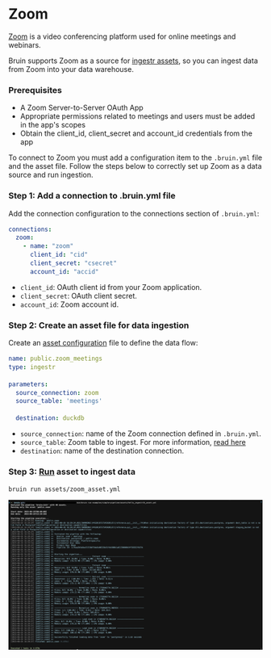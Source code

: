 # Zoom
[Zoom](https://zoom.us/) is a video conferencing platform used for online meetings and webinars.

Bruin supports Zoom as a source for [ingestr assets](/assets/ingestr), so you can ingest data from Zoom into your data warehouse.

### Prerequisites
- A Zoom Server-to-Server OAuth App
- Appropriate permissions related to meetings and users must be added in the app's scopes
- Obtain the client_id, client_secret and account_id credentials from the app

To connect to Zoom you must add a configuration item to the `.bruin.yml` file and the asset file.
Follow the steps below to correctly set up Zoom as a data source and run ingestion.

### Step 1: Add a connection to .bruin.yml file
Add the connection configuration to the connections section of `.bruin.yml`:

```yaml
connections:
  zoom:
    - name: "zoom"
      client_id: "cid"
      client_secret: "csecret"
      account_id: "accid"
```

- `client_id`: OAuth client id from your Zoom application.
- `client_secret`: OAuth client secret.
- `account_id`: Zoom account id.

### Step 2: Create an asset file for data ingestion
Create an [asset configuration](/assets/ingestr#asset-structure) file to define the data flow:

```yaml
name: public.zoom_meetings
type: ingestr

parameters:
  source_connection: zoom
  source_table: 'meetings'

  destination: duckdb
```

- `source_connection`: name of the Zoom connection defined in `.bruin.yml`.
- `source_table`: Zoom table to ingest. For more information, [read here](https://bruin-data.github.io/ingestr/supported-sources/zoom.html)
- `destination`: name of the destination connection.

### Step 3: [Run](/commands/run) asset to ingest data
```
bruin run assets/zoom_asset.yml
```
<img alt="zoom" src="./media/zoom_ingestion.png">

